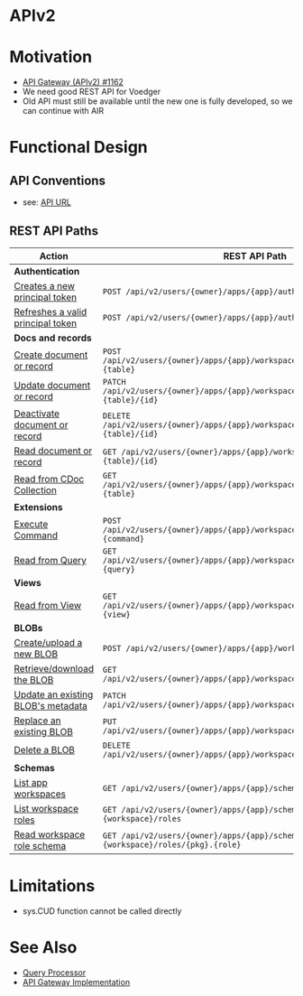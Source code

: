 # APIv2

# Motivation
- [API Gateway (APIv2) #1162](https://github.com/voedger/voedger/issues/1162)
- We need good REST API for Voedger
- Old API must still be available until the new one is fully developed, so we can continue with AIR

# Functional Design
## API Conventions
- see: [API URL](conventions.md)

## REST API Paths
| Action                                                    | REST API Path                                                                |
|-----------------------------------------------------------|------------------------------------------------------------------------------|
| **Authentication** |
| [Creates a new principal token](login.md)                 | `POST /api/v2/users/{owner}/apps/{app}/auth/login` |
| [Refreshes a valid principal token](refresh.md)           | `POST /api/v2/users/{owner}/apps/{app}/auth/refresh` |
| **Docs and records**
| [Create document or record](create-doc.md)                | `POST /api/v2/users/{owner}/apps/{app}/workspaces/{wsid}/docs/{pkg}.{table}`      |
| [Update document or record](update-doc.md)                | `PATCH /api/v2/users/{owner}/apps/{app}/workspaces/{wsid}/docs/{pkg}.{table}/{id}` |
| [Deactivate document or record](deactivate-doc.md)        | `DELETE /api/v2/users/{owner}/apps/{app}/workspaces/{wsid}/docs/{pkg}.{table}/{id}` |
| [Read document or record](read-doc.md)                    | `GET /api/v2/users/{owner}/apps/{app}/workspaces/{wsid}/docs/{pkg}.{table}/{id}` |
| [Read from CDoc Collection](read-cdocs.md)                | `GET /api/v2/users/{owner}/apps/{app}/workspaces/{wsid}/cdocs/{pkg}.{table}`     |
| **Extensions**
| [Execute Command](execute-command.md)                     | `POST /api/v2/users/{owner}/apps/{app}/workspaces/{wsid}/commands/{pkg}.{command}`|
| [Read from Query](read-from-query.md)                     | `GET /api/v2/users/{owner}/apps/{app}/workspaces/{wsid}/queries/{pkg}.{query}`   |
| **Views**
| [Read from View](read-from-view.md)                       | `GET /api/v2/users/{owner}/apps/{app}/workspaces/{wsid}/views/{pkg}.{view}`      |
| **BLOBs**
| [Create/upload a new BLOB](create-blob.md)                | `POST /api/v2/users/{owner}/apps/{app}/workspaces/{wsid}/blobs`                   |
| [Retrieve/download the BLOB](read-blob.md)                | `GET /api/v2/users/{owner}/apps/{app}/workspaces/{wsid}/blobs/{blobId}`          |
| [Update an existing BLOB's metadata](update-blob-meta.md) | `PATCH /api/v2/users/{owner}/apps/{app}/workspaces/{wsid}/blobs/{blobId}`          |
| [Replace an existing BLOB](replace-blob.md)               | `PUT /api/v2/users/{owner}/apps/{app}/workspaces/{wsid}/blobs/{blobId}`          |
| [Delete a BLOB](delete-blob.md)                           | `DELETE /api/v2/users/{owner}/apps/{app}/workspaces/{wsid}/blobs/{blobId}`          |
| **Schemas**
| [List app workspaces](list-app-workspaces.md)             | `GET /api/v2/users/{owner}/apps/{app}/schemas`                                      | 
| [List workspace roles](list-ws-roles.md)                  | `GET /api/v2/users/{owner}/apps/{app}/schemas/{pkg}.{workspace}/roles`              |
| [Read workspace role schema](read-ws-role-schema.md)      | `GET /api/v2/users/{owner}/apps/{app}/schemas/{pkg}.{workspace}/roles/{pkg}.{role}` |

# Limitations
- sys.CUD function cannot be called directly

# See Also
- [Query Processor](/server/design/qp.md)
- [API Gateway Implementation](/server/design/agw.md)
